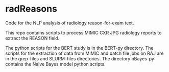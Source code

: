 # radReasons
Code for the NLP analysis of radiology reason-for-exam text.

This repo contains scripts to process MIMIC CXR JPG radiology reports to extract the REASON field. 

The python scripts for the BERT study is in the BERT-py directory.
The scripts for the extraction of data from MIMIC and batch file jobs on RAJ are in the grep-files and SLURM-files directories.
The directory nBayes-py contains the Naive Bayes model python scripts.